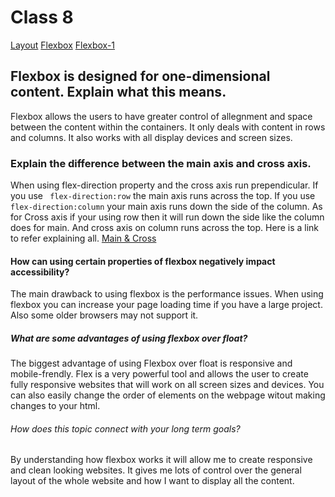 # Class 8

[Layout](https://web.dev/learn/css/layout/)
[Flexbox](https://web.dev/learn/css/flexbox/)
[Flexbox-1](https://developer.mozilla.org/en-US/docs/Learn/CSS/CSS_layout/Flexbox)


## Flexbox is designed for one-dimensional content. Explain what this means.

Flexbox allows the users to have greater control of allegnment and space between the content within the containers. It only deals with content in rows and columns. It also works with all display devices and screen sizes. 

### Explain the difference between the main axis and cross axis.


When using flex-direction property and the cross axis run prependicular. If you use ``` flex-direction:row``` the main axis runs across the top. If you use ```flex-direction:column``` your main axis runs down the side of the column. As for Cross axis if your using row then it will run down the side like the column does for main. And cross axis on column runs across the top. Here is a link to refer explaining all. [Main & Cross](https://developer.mozilla.org/en-US/docs/Web/CSS/CSS_Flexible_Box_Layout/Basic_Concepts_of_Flexbox)




#### How can using certain properties of flexbox negatively impact accessibility?

The main drawback to using flexbox is the performance issues. When using flexbox you can increase your page loading time if you have a large project. Also some older browsers may not support it.

##### What are some advantages of using flexbox over float?

The biggest advantage of using Flexbox over float is responsive and mobile-frendly. Flex is a very powerful tool and allows the user to create fully responsive websites that will work on all screen sizes and devices. You can also easily change the order of elements on the webpage witout making changes to your html.  


###### How does this topic connect with your long term goals?

By understanding how flexbox works it will allow me to create responsive and clean looking websites. It gives me lots of control over the general layout of the whole website and how I want to display all the content.



